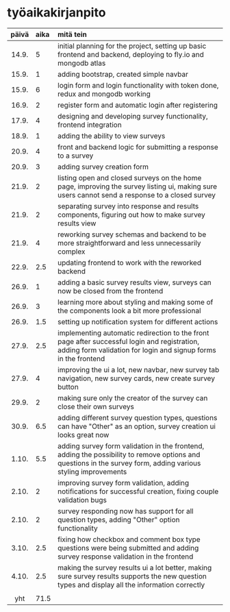 # työaikakirjanpito

| päivä | aika | mitä tein |
| :----:|:-----| :-----|
| 14.9. | 5    | initial planning for the project, setting up basic frontend and backend, deploying to fly.io and mongodb atlas |
| 15.9. | 1    | adding bootstrap, created simple navbar |
| 15.9. | 6    | login form and login functionality with token done, redux and mongodb working |
| 16.9. | 2    | register form and automatic login after registering |
| 17.9. | 4    | designing and developing survey functionality, frontend integration |
| 18.9. | 1    | adding the ability to view surveys |
| 20.9. | 4    | front and backend logic for submitting a response to a survey |
| 20.9. | 3    | adding survey creation form |
| 21.9. | 2    | listing open and closed surveys on the home page, improving the survey listing ui, making sure users cannot send a response to a closed survey |
| 21.9. | 2    | separating survey into response and results components, figuring out how to make survey results view |
| 21.9. | 4    | reworking survey schemas and backend to be more straightforward and less unnecessarily complex |
| 22.9. | 2.5  | updating frontend to work with the reworked backend |
| 26.9. | 1    | adding a basic survey results view, surveys can now be closed from the frontend |
| 26.9. | 3    | learning more about styling and making some of the components look a bit more professional |
| 26.9. | 1.5  | setting up notification system for different actions |
| 27.9. | 2.5  | implementing automatic redirection to the front page after successful login and registration, adding form validation for login and signup forms in the frontend |
| 27.9. | 4    | improving the ui a lot, new navbar, new survey tab navigation, new survey cards, new create survey button |
| 29.9. | 2    | making sure only the creator of the survey can close their own surveys |
| 30.9. | 6.5  | adding different survey question types, questions can have "Other" as an option, survey creation ui looks great now |
| 1.10. | 5.5  | adding survey form validation in the frontend, adding the possibility to remove options and questions in the survey form, adding various styling improvements |
| 2.10. | 2    | improving survey form validation, adding notifications for successful creation, fixing couple validation bugs |
| 2.10. | 2    | survey responding now has support for all question types, adding "Other" option functionality |
| 3.10. | 2.5  | fixing how checkbox and comment box type questions were being submitted and adding survey response validation in the frontend  |
| 4.10. | 2.5  | making the survey results ui a lot better, making sure survey results supports the new question types and display all the information correctly |
|       |      | |
| yht   | 71.5 | |